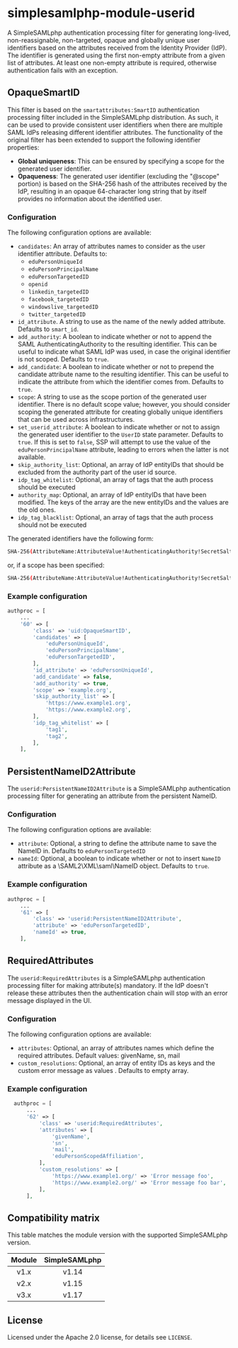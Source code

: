 # simplesamlphp-module-userid

A SimpleSAMLphp authentication processing filter for generating long-lived,
non-reassignable, non-targeted, opaque and globally unique user identifiers
based on the attributes received from the Identity Provider (IdP). The
identifier is generated using the first non-empty attribute from a given
list of attributes. At least one non-empty attribute is required, otherwise
authentication fails with an exception.

## OpaqueSmartID

This filter is based on the `smartattributes:SmartID` authentication
processing filter included in the SimpleSAMLphp distribution. As such,
it can be used to provide consistent user identifiers when there are
multiple SAML IdPs releasing different identifier attributes.
The functionality of the original filter has been extended to support the
following identifier properties:

- **Global uniqueness**: This can be ensured by specifying a scope for the
  generated user identifier.
- **Opaqueness**: The generated user identifier (excluding the "@scope" portion)
  is based on the SHA-256 hash of the attributes received by the IdP, resulting
  in an opaque 64-character long string that by itself provides no information about
  the identified user.

### Configuration

The following configuration options are available:

- `candidates`: An array of attributes names to consider as the user
  identifier attribute. Defaults to:
  - `eduPersonUniqueId`
  - `eduPersonPrincipalName`
  - `eduPersonTargetedID`
  - `openid`
  - `linkedin_targetedID`
  - `facebook_targetedID`
  - `windowslive_targetedID`
  - `twitter_targetedID`
- `id_attribute`. A string to use as the name of the newly added attribute.
  Defaults to `smart_id`.
- `add_authority`: A boolean to indicate whether or not to append the SAML
  AuthenticatingAuthority to the resulting identifier. This can be useful to
  indicate what SAML IdP was used, in case the original identifier is not
  scoped. Defaults to `true`.
- `add_candidate`: A boolean to indicate whether or not to prepend the
  candidate attribute name to the resulting identifier. This can be useful
  to indicate the attribute from which the identifier comes from. Defaults
  to `true`.
- `scope`: A string to use as the scope portion of the generated user
  identifier. There is no default scope value; however, you should consider
  scoping the generated attribute for creating globally unique identifiers
  that can be used across infrastructures.
- `set_userid_attribute`: A boolean to indicate whether or not to assign the
  generated user identifier to the `UserID` state parameter. Defaults to
  `true`. If this is set to `false`, SSP will attempt to use the value of the
  `eduPersonPrincipalName` attribute, leading to errors when the latter is
  not available.
- `skip_authority_list`: Optional, an array of IdP entityIDs that should be
  excluded from the authority part of the user id source.
- `idp_tag_whitelist`: Optional, an array of tags that the auth process
  should be executed
- `authority_map`: Optional, an array of IdP entityIDs that have been
  modified. The keys of the array are the new entityIDs and the values are the
  old ones.
- `idp_tag_blacklist`: Optional, an array of tags that the auth process
  should not be executed

The generated identifiers have the following form:

```bash
SHA-256(AttributeName:AttributeValue!AuthenticatingAuthority!SecretSalt)
```

or, if a scope has been specified:

```bash
SHA-256(AttributeName:AttributeValue!AuthenticatingAuthority!SecretSalt)@scope
```

### Example configuration

```php
authproc = [
    ...
    '60' => [
        'class' => 'uid:OpaqueSmartID',
        'candidates' => [
            'eduPersonUniqueId',
            'eduPersonPrincipalName',
            'eduPersonTargetedID',
        ],
        'id_attribute' => 'eduPersonUniqueId',
        'add_candidate' => false,
        'add_authority' => true,
        'scope' => 'example.org',
        'skip_authority_list' => [
            'https://www.example1.org',
            'https://www.example2.org',
        ],
        'idp_tag_whitelist' => [
            'tag1',
            'tag2',
        ],
    ],
```

## PersistentNameID2Attribute

The `userid:PersistentNameID2Attribute` is a SimpleSAMLphp authentication
processing filter for generating an attribute from the persistent NameID.

### Configuration

The following configuration options are available:

- `attribute`: Optional, a string to define the attribute name to save the
  NameID in. Defaults to `eduPersonTargetedID`
- `nameId`: Optional, a boolean to indicate whether or not to insert `NameID`
  attribute as a \SAML2\XML\saml\NameID object. Defaults to `true`.

### Example configuration

```php
authproc = [
    ...
    '61' => [
        'class' => 'userid:PersistentNameID2Attribute',
        'attribute' => 'eduPersonTargetedID',
        'nameId' => true,
    ],
```

## RequiredAttributes

The `userid:RequiredAttributes` is a SimpleSAMLphp authentication processing
filter for making attribute(s) mandatory. If the IdP doesn't release these
attributes then the authentication chain will stop with an error message
displayed in the UI.

### Configuration

The following configuration options are available:

- `attributes`: Optional, an array of attributes names which define the
  required attributes. Default values: givenName, sn, mail
- `custom_resolutions`: Optional, an array of entity IDs as keys and the custom
  error message as values . Defaults to empty array.

### Example configuration

```php
  authproc = [
      ...
      '62' => [
          'class' => 'userid:RequiredAttributes',
          'attributes' => [
              'givenName',
              'sn',
              'mail',
              'eduPersonScopedAffiliation',
          ],
          'custom_resolutions' => [
              'https://www.example1.org/' => 'Error message foo',
              'https://www.example2.org/' => 'Error message foo bar',
          ],
      ],
```

## Compatibility matrix

This table matches the module version with the supported SimpleSAMLphp version.

| Module | SimpleSAMLphp |
|:------:|:-------------:|
|  v1.x  |     v1.14     |
|  v2.x  |     v1.15     |
|  v3.x  |     v1.17     |

## License

Licensed under the Apache 2.0 license, for details see `LICENSE`.
